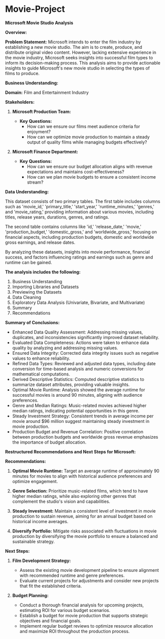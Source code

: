 # Movie-Project

**Microsoft Movie Studio Analysis**

**Overview:**

**Problem Statement:**
Microsoft intends to enter the film industry by establishing a new movie studio. The aim is to create, produce, and distribute original video content. However, lacking extensive experience in the movie industry, Microsoft seeks insights into successful film types to inform its decision-making process. This analysis aims to provide actionable insights to guide Microsoft's new movie studio in selecting the types of films to produce.

**Business Understanding:**

**Domain:** Film and Entertainment Industry

**Stakeholders:**

1. **Microsoft Production Team:**
   - **Key Questions:** 
     - How can we ensure our films meet audience criteria for enjoyment?
     - How can we optimize movie production to maintain a steady output of quality films while managing budgets effectively?

2. **Microsoft Finance Department:**
   - **Key Questions:** 
     - How can we ensure our budget allocation aligns with revenue expectations and maintains cost-effectiveness?
     - How can we plan movie budgets to ensure a consistent income stream?

**Data Understanding:**

This dataset consists of two primary tables. The first table includes columns such as 'movie_id,' 'primary_title,' 'start_year,' 'runtime_minutes,' 'genres,' and 'movie_rating,' providing information about various movies, including titles, release years, durations, genres, and ratings.

The second table contains columns like 'id,' 'release_date,' 'movie,' 'production_budget,' 'domestic_gross,' and 'worldwide_gross,' focusing on financial aspects, including production budgets, domestic and worldwide gross earnings, and release dates.

By analyzing these datasets, insights into movie performance, financial success, and factors influencing ratings and earnings such as genre and runtime can be gained.

**The analysis includes the following:**

1. Business Understanding
2. Importing Libraries and Datasets
3. Previewing the Datasets
4. Data Cleaning
5. Exploratory Data Analysis (Univariate, Bivariate, and Multivariate)
6. Summary
7. Recommendations

**Summary of Conclusions:**

- Enhanced Data Quality Assessment: Addressing missing values, duplicates, and inconsistencies significantly improved dataset reliability.
- Evaluated Data Completeness: Actions were taken to enhance data quality by analyzing and addressing missing values.
- Ensured Data Integrity: Corrected data integrity issues such as negative values to enhance reliability.
- Refined Data Types: Reviewed and adjusted data types, including date conversion for time-based analysis and numeric conversions for mathematical computations.
- Derived Descriptive Statistics: Computed descriptive statistics to summarize dataset attributes, providing valuable insights.
- Optimal Movie Runtime: Analysis showed the average runtime for successful movies is around 90 minutes, aligning with audience preferences.
- Genre and Median Ratings: Music-related movies achieved higher median ratings, indicating potential opportunities in this genre.
- Steady Investment Strategy: Consistent trends in average income per movie around $96 million suggest maintaining steady investment in movie production.
- Production Budget and Revenue Correlation: Positive correlation between production budgets and worldwide gross revenue emphasizes the importance of budget allocation.

**Restructured Recommendations and Next Steps for Microsoft:**

**Recommendations:**

1. **Optimal Movie Runtime:** Target an average runtime of approximately 90 minutes for movies to align with historical audience preferences and optimize engagement.

2. **Genre Selection:** Prioritize music-related films, which tend to have higher median ratings, while also exploring other genres that complement the studio's vision and capabilities.

3. **Steady Investment:** Maintain a consistent level of investment in movie production to sustain revenue, aiming for an annual budget based on historical income averages.

4. **Diversify Portfolio:** Mitigate risks associated with fluctuations in movie production by diversifying the movie portfolio to ensure a balanced and sustainable strategy.

**Next Steps:**

1. **Film Development Strategy:**
   - Assess the existing movie development pipeline to ensure alignment with recommended runtime and genre preferences.
   - Evaluate current projects for adjustments and consider new projects that fit the established criteria.

2. **Budget Planning:**
   - Conduct a thorough financial analysis for upcoming projects, estimating ROI for various budget scenarios.
   - Establish a budget for movie production that supports strategic objectives and financial goals.
   - Implement regular budget reviews to optimize resource allocation and maximize ROI throughout the production process.
